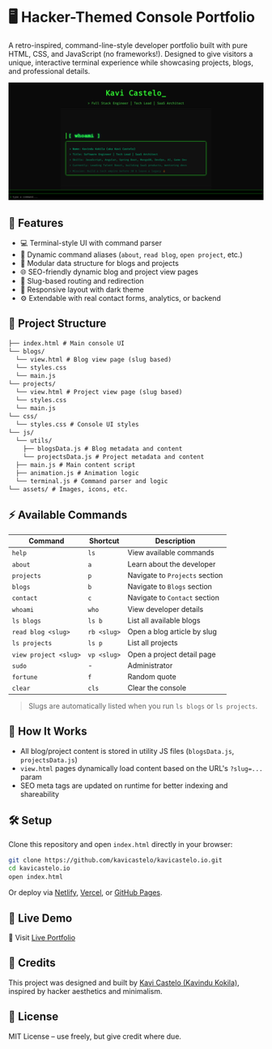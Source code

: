 # 🖥️ Hacker-Themed Console Portfolio

A retro-inspired, command-line-style developer portfolio built with pure HTML, CSS, and JavaScript (no frameworks!). Designed to give visitors a unique, interactive terminal experience while showcasing projects, blogs, and professional details.

![screenshot](./assets/screenshot.PNG) <!-- optional preview image -->

## 🚀 Features

- 💻 Terminal-style UI with command parser
- 🧠 Dynamic command aliases (`about`, `read blog`, `open project`, etc.)
- 📂 Modular data structure for blogs and projects
- 🌐 SEO-friendly dynamic blog and project view pages
- 🎯 Slug-based routing and redirection
- 📱 Responsive layout with dark theme
- ⚙️ Extendable with real contact forms, analytics, or backend

## 📁 Project Structure

```text
├── index.html # Main console UI
└── blogs/
  └── view.html # Blog view page (slug based)
  └── styles.css
  └── main.js
└── projects/
  └── view.html # Project view page (slug based)
  └── styles.css
  └── main.js
└── css/
  └── styles.css # Console UI styles
└── js/
  └── utils/
    ├── blogsData.js # Blog metadata and content
    └── projectsData.js # Project metadata and content
  ├── main.js # Main content script
  ├── animation.js # Animation logic
  └── terminal.js # Command parser and logic
└── assets/ # Images, icons, etc.
```

## ⚡ Available Commands

| Command               | Shortcut    | Description                    |
|-----------------------|-------------|--------------------------------|
| `help`                | `ls`        | View available commands        |
| `about`               | `a`         | Learn about the developer      |
| `projects`            | `p`         | Navigate to `Projects` section |
| `blogs`               | `b`         | Navigate to `Blogs` section    |
| `contact`             | `c`         | Navigate to `Contact` section  |
| `whoami`              | `who`       | View developer details         |
| `ls blogs`            | `ls b`      | List all available blogs       |
| `read blog <slug>`    | `rb <slug>` | Open a blog article by slug    |
| `ls projects`         | `ls p`      | List all projects              |
| `view project <slug>` | `vp <slug>` | Open a project detail page     |
| `sudo`                | -           | Administrator                  |
| `fortune`             | `f`         | Random quote                   |
| `clear`               | `cls`       | Clear the console              |

> Slugs are automatically listed when you run `ls blogs` or `ls projects`.

## 🧠 How It Works

- All blog/project content is stored in utility JS files (`blogsData.js`, `projectsData.js`)
- `view.html` pages dynamically load content based on the URL's `?slug=...` param
- SEO meta tags are updated on runtime for better indexing and shareability

## 🛠️ Setup

Clone this repository and open `index.html` directly in your browser:

```bash
git clone https://github.com/kavicastelo/kavicastelo.io.git
cd kavicastelo.io
open index.html
```

Or deploy via [Netlify](https://www.netlify.com/), [Vercel](https://vercel.com/), or [GitHub Pages](https://pages.github.com/).

## 🧪 Live Demo

🔗 Visit [Live Portfolio](https://kavicastelo.github.io/kavicastelo.io/)

## 🙏 Credits
This project was designed and built by [Kavi Castelo (Kavindu Kokila)](https://github.com/kavicastelo), inspired by hacker aesthetics and minimalism.

## 📄 License
MIT License – use freely, but give credit where due.
